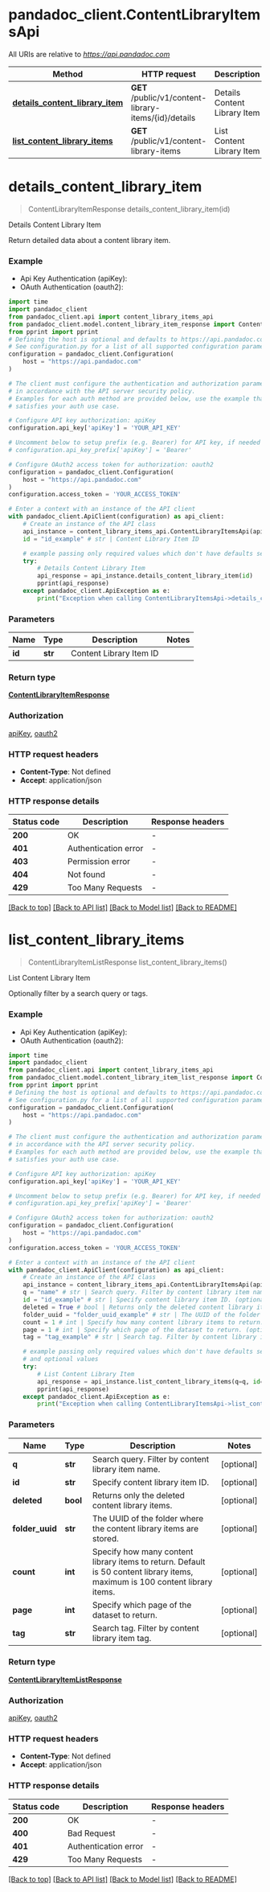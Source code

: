 # pandadoc_client.ContentLibraryItemsApi

All URIs are relative to *https://api.pandadoc.com*

Method | HTTP request | Description
------------- | ------------- | -------------
[**details_content_library_item**](ContentLibraryItemsApi.md#details_content_library_item) | **GET** /public/v1/content-library-items/{id}/details | Details Content Library Item
[**list_content_library_items**](ContentLibraryItemsApi.md#list_content_library_items) | **GET** /public/v1/content-library-items | List Content Library Item


# **details_content_library_item**
> ContentLibraryItemResponse details_content_library_item(id)

Details Content Library Item

Return detailed data about a content library item.

### Example

* Api Key Authentication (apiKey):
* OAuth Authentication (oauth2):

```python
import time
import pandadoc_client
from pandadoc_client.api import content_library_items_api
from pandadoc_client.model.content_library_item_response import ContentLibraryItemResponse
from pprint import pprint
# Defining the host is optional and defaults to https://api.pandadoc.com
# See configuration.py for a list of all supported configuration parameters.
configuration = pandadoc_client.Configuration(
    host = "https://api.pandadoc.com"
)

# The client must configure the authentication and authorization parameters
# in accordance with the API server security policy.
# Examples for each auth method are provided below, use the example that
# satisfies your auth use case.

# Configure API key authorization: apiKey
configuration.api_key['apiKey'] = 'YOUR_API_KEY'

# Uncomment below to setup prefix (e.g. Bearer) for API key, if needed
# configuration.api_key_prefix['apiKey'] = 'Bearer'

# Configure OAuth2 access token for authorization: oauth2
configuration = pandadoc_client.Configuration(
    host = "https://api.pandadoc.com"
)
configuration.access_token = 'YOUR_ACCESS_TOKEN'

# Enter a context with an instance of the API client
with pandadoc_client.ApiClient(configuration) as api_client:
    # Create an instance of the API class
    api_instance = content_library_items_api.ContentLibraryItemsApi(api_client)
    id = "id_example" # str | Content Library Item ID

    # example passing only required values which don't have defaults set
    try:
        # Details Content Library Item
        api_response = api_instance.details_content_library_item(id)
        pprint(api_response)
    except pandadoc_client.ApiException as e:
        print("Exception when calling ContentLibraryItemsApi->details_content_library_item: %s\n" % e)
```


### Parameters

Name | Type | Description  | Notes
------------- | ------------- | ------------- | -------------
 **id** | **str**| Content Library Item ID |

### Return type

[**ContentLibraryItemResponse**](ContentLibraryItemResponse.md)

### Authorization

[apiKey](../README.md#apiKey), [oauth2](../README.md#oauth2)

### HTTP request headers

 - **Content-Type**: Not defined
 - **Accept**: application/json


### HTTP response details

| Status code | Description | Response headers |
|-------------|-------------|------------------|
**200** | OK |  -  |
**401** | Authentication error |  -  |
**403** | Permission error |  -  |
**404** | Not found |  -  |
**429** | Too Many Requests |  -  |

[[Back to top]](#) [[Back to API list]](../README.md#documentation-for-api-endpoints) [[Back to Model list]](../README.md#documentation-for-models) [[Back to README]](../README.md)

# **list_content_library_items**
> ContentLibraryItemListResponse list_content_library_items()

List Content Library Item

Optionally filter by a search query or tags.

### Example

* Api Key Authentication (apiKey):
* OAuth Authentication (oauth2):

```python
import time
import pandadoc_client
from pandadoc_client.api import content_library_items_api
from pandadoc_client.model.content_library_item_list_response import ContentLibraryItemListResponse
from pprint import pprint
# Defining the host is optional and defaults to https://api.pandadoc.com
# See configuration.py for a list of all supported configuration parameters.
configuration = pandadoc_client.Configuration(
    host = "https://api.pandadoc.com"
)

# The client must configure the authentication and authorization parameters
# in accordance with the API server security policy.
# Examples for each auth method are provided below, use the example that
# satisfies your auth use case.

# Configure API key authorization: apiKey
configuration.api_key['apiKey'] = 'YOUR_API_KEY'

# Uncomment below to setup prefix (e.g. Bearer) for API key, if needed
# configuration.api_key_prefix['apiKey'] = 'Bearer'

# Configure OAuth2 access token for authorization: oauth2
configuration = pandadoc_client.Configuration(
    host = "https://api.pandadoc.com"
)
configuration.access_token = 'YOUR_ACCESS_TOKEN'

# Enter a context with an instance of the API client
with pandadoc_client.ApiClient(configuration) as api_client:
    # Create an instance of the API class
    api_instance = content_library_items_api.ContentLibraryItemsApi(api_client)
    q = "name" # str | Search query. Filter by content library item name. (optional)
    id = "id_example" # str | Specify content library item ID. (optional)
    deleted = True # bool | Returns only the deleted content library items. (optional)
    folder_uuid = "folder_uuid_example" # str | The UUID of the folder where the content library items are stored. (optional)
    count = 1 # int | Specify how many content library items to return. Default is 50 content library items, maximum is 100 content library items. (optional)
    page = 1 # int | Specify which page of the dataset to return. (optional)
    tag = "tag_example" # str | Search tag. Filter by content library item tag. (optional)

    # example passing only required values which don't have defaults set
    # and optional values
    try:
        # List Content Library Item
        api_response = api_instance.list_content_library_items(q=q, id=id, deleted=deleted, folder_uuid=folder_uuid, count=count, page=page, tag=tag)
        pprint(api_response)
    except pandadoc_client.ApiException as e:
        print("Exception when calling ContentLibraryItemsApi->list_content_library_items: %s\n" % e)
```


### Parameters

Name | Type | Description  | Notes
------------- | ------------- | ------------- | -------------
 **q** | **str**| Search query. Filter by content library item name. | [optional]
 **id** | **str**| Specify content library item ID. | [optional]
 **deleted** | **bool**| Returns only the deleted content library items. | [optional]
 **folder_uuid** | **str**| The UUID of the folder where the content library items are stored. | [optional]
 **count** | **int**| Specify how many content library items to return. Default is 50 content library items, maximum is 100 content library items. | [optional]
 **page** | **int**| Specify which page of the dataset to return. | [optional]
 **tag** | **str**| Search tag. Filter by content library item tag. | [optional]

### Return type

[**ContentLibraryItemListResponse**](ContentLibraryItemListResponse.md)

### Authorization

[apiKey](../README.md#apiKey), [oauth2](../README.md#oauth2)

### HTTP request headers

 - **Content-Type**: Not defined
 - **Accept**: application/json


### HTTP response details

| Status code | Description | Response headers |
|-------------|-------------|------------------|
**200** | OK |  -  |
**400** | Bad Request |  -  |
**401** | Authentication error |  -  |
**429** | Too Many Requests |  -  |

[[Back to top]](#) [[Back to API list]](../README.md#documentation-for-api-endpoints) [[Back to Model list]](../README.md#documentation-for-models) [[Back to README]](../README.md)

